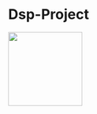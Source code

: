 # Dsp-Project
<img src="https://listelist.com/wp-content/uploads/2014/02/evil-ryu-hasan-cihat-orter.gif" width="150" height="150" />
